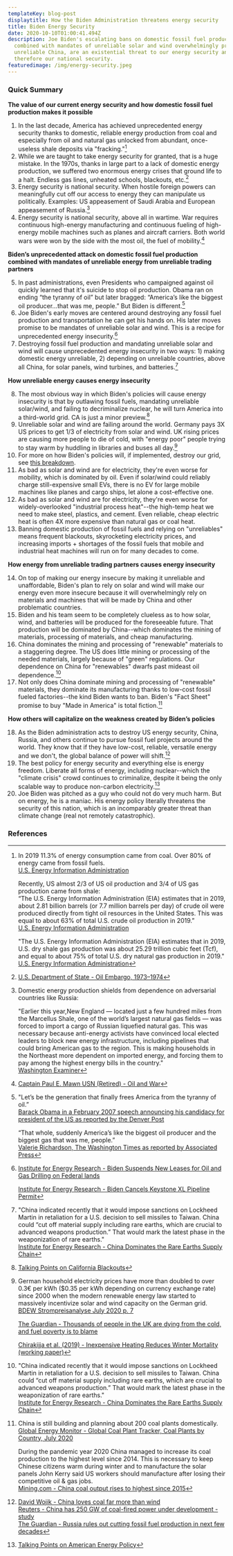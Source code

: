 ```yaml
---
templateKey: blog-post
displaytitle: How the Biden Administration threatens energy security
title: Biden Energy Security
date: 2020-10-10T01:00:41.494Z
description: Joe Biden's escalating bans on domestic fossil fuel production,
  combined with mandates of unreliable solar and wind overwhelmingly produced by
  unreliable China, are an existential threat to our energy security and
  therefore our national security.
featuredimage: /img/energy-security.jpeg
---
```

### Quick Summary

**The value of our current energy security and how domestic fossil fuel production makes it possible**

1. In the last decade, America has achieved unprecedented energy security thanks to domestic, reliable energy production from coal and especially from oil and natural gas unlocked from abundant, once-useless shale deposits via "fracking."[^1]
2. While we are taught to take energy security for granted, that is a huge mistake. In the 1970s, thanks in large part to a lack of domestic energy production, we suffered two enormous energy crises that ground life to a halt. Endless gas lines, unheated schools, blackouts, etc.[^2]
3. Energy security is national security. When hostile foreign powers can meaningfully cut off our access to energy they can manipulate us politically. Examples: US appeasement of Saudi Arabia and European appeasement of Russia.[^3]
4. Energy security is national security, above all in wartime. War requires continuous high-energy manufacturing and continuous fueling of high-energy mobile machines such as planes and aircraft carriers. Both world wars were won by the side with the most oil, the fuel of mobility.[^4]

**Biden’s unprecedented attack on domestic fossil fuel production combined with mandates of unreliable energy from unreliable trading partners**

5. In past administrations, even Presidents who campaigned against oil quickly learned that it's suicide to stop oil production. Obama ran on ending “the tyranny of oil” but later bragged: “America’s like the biggest oil producer…that was me, people.” But Biden is different.[^5]
6. Joe Biden's early moves are centered around destroying any fossil fuel production and transportation he can get his hands on. His later moves promise to be mandates of unreliable solar and wind. This is a recipe for unprecedented energy insecurity.[^6]
7. Destroying fossil fuel production and mandating unreliable solar and wind will cause unprecedented energy insecurity in two ways: 1) making domestic energy unreliable, 2) depending on unreliable countries, above all China, for solar panels, wind turbines, and batteries.[^7]

**How unreliable energy causes energy insecurity**

8. The most obvious way in which Biden's policies will cause energy insecurity is that by outlawing fossil fuels, mandating unreliable solar/wind, and failing to decriminalize nuclear, he will turn America into a third-world grid. CA is just a minor preview.[^8]
9. Unreliable solar and wind are failing around the world. Germany pays 3X US prices to get 1/3 of electricity from solar and wind. UK rising prices are causing more people to die of cold, with "energy poor" people trying to stay warm by huddling in libraries and buses all day.[^9]
10. For more on how Biden's policies will, if implemented, destroy our grid, see [this breakdown](https://t.co/hIX72sWfT3?amp=1).
11. As bad as solar and wind are for electricity, they're even worse for mobility, which is dominated by oil. Even if solar/wind could reliably charge still-expensive small EVs, there is no EV for large mobile machines like planes and cargo ships, let alone a cost-effective one.
12. As bad as solar and wind are for electricity, they're even worse for widely-overlooked "industrial process heat"--the high-temp heat we need to make steel, plastics, and cement. Even reliable, cheap electric heat is often 4X more expensive than natural gas or coal heat.
13. Banning domestic production of fossil fuels and relying on "unreliables" means frequent blackouts, skyrocketing electricity prices, and increasing imports + shortages of the fossil fuels that mobile and industrial heat machines will run on for many decades to come.

**How energy from unreliable trading partners causes energy insecurity**

14. On top of making our energy insecure by making it unreliable and unaffordable, Biden's plan to rely on solar and wind will make our energy even more insecure because it will overwhelmingly rely on materials and machines that will be made by China and other problematic countries.
15. Biden and his team seem to be completely clueless as to how solar, wind, and batteries will be produced for the foreseeable future. That production will be dominated by China--which dominates the mining of materials, processing of materials, and cheap manufacturing.
16. China dominates the mining and processing of "renewable" materials to a staggering degree. The US does little mining or processing of the needed materials, largely because of "green" regulations. Our dependence on China for "renewables" dwarfs past mideast oil dependence.[^10]
17. Not only does China dominate mining and processing of "renewable" materials, they dominate its manufacturing thanks to low-cost fossil fueled factories--the kind Biden wants to ban. Biden's "Fact Sheet" promise to buy "Made in America" is total fiction.[^11]

**How others will capitalize on the weakness created by Biden’s policies**

18. As the Biden administration acts to destroy US energy security, China, Russia, and others continue to pursue fossil fuel projects around the world. They know that if they have low-cost, reliable, versatile energy and we don't, the global balance of power will shift.[^12]
19. The best policy for energy security and everything else is energy freedom. Liberate all forms of energy, including nuclear--which the "climate crisis" crowd continues to criminalize, despite it being the only scalable way to produce non-carbon electricity.[^13]
20. Joe Biden was pitched as a guy who could not do very much harm. But on energy, he is a maniac. His energy policy literally threatens the security of this nation, which is an incomparably greater threat than climate change (real not remotely catastrophic).

### References

[^1]:
    In 2019 11.3% of energy consumption came from coal. Over 80% of energy came from fossil fuels.\
    [U.S. Energy Information Administration](https://www.eia.gov/totalenergy/data/monthly/pdf/sec1_7.pdf)

    Recently, US almost 2/3 of US oil production and 3/4 of US gas production came from shale:\
    “The U.S. Energy Information Administration (EIA) estimates that in 2019, about 2.81 billion barrels (or 7.7 million barrels per day) of crude oil were produced directly from tight oil resources in the United States. This was equal to about 63% of total U.S. crude oil production in 2019.”\
    [U.S. Energy Information Administration](https://www.eia.gov/tools/faqs/faq.php?id=847)

    "The U.S. Energy Information Administration (EIA) estimates that in 2019, U.S. dry shale gas production was about 25.29 trillion cubic feet (Tcf), and equal to about 75% of total U.S. dry natural gas production in 2019."\
    [U.S. Energy Information Administration](https://www.eia.gov/tools/faqs/faq.php?id=907&t=8)

[^2]: [U.S. Department of State - Oil Embargo, 1973–1974](https://history.state.gov/milestones/1969-1976/oil-embargo#:~:text=NOTE%20TO%20READERS-,Oil%20Embargo%2C%201973%E2%80%931974,the%20post%2Dwar%20peace%20negotiations.)

[^3]:
    Domestic energy production shields from dependence on adversarial countries like Russia:

    "Earlier this year,New England — located just a few hundred miles from the Marcellus Shale, one of the world’s largest natural gas fields — was forced to import a cargo of Russian liquefied natural gas. This was necessary because anti-energy activists have convinced local elected leaders to block new energy infrastructure, including pipelines that could bring American gas to the region. This is making households in the Northeast more dependent on imported energy, and forcing them to pay among the highest energy bills in the country."\
    [Washington Examiner](https://www.washingtonexaminer.com/opinion/op-eds/why-natural-gas-from-putins-russia-has-to-be-imported-to-new-england)

[^4]: [Captain Paul E. Mawn USN (Retired) - Oil and War](https://defense.info/re-thinking-strategy/2018/10/oil-and-war/)

[^5]:
    "Let’s be the generation that finally frees America from the tyranny of oil.”\
    [Barack Obama in a February 2007 speech announcing his candidacy for president of the US as reported by the Denver Post](https://www.denverpost.com/2007/02/10/full-text-of-obamas-candidacy-speech/)

    “That whole, suddenly America’s like the biggest oil producer and the biggest gas that was me, people.”\
    [Valerie Richardson, The Washington Times as reported by Associated Press](https://apnews.com/5dfbc1aa17701ae219239caad0bfefb2)

[^6]:
    [Institute for Energy Research - Biden Suspends New Leases for Oil and Gas Drilling on Federal lands](https://www.instituteforenergyresearch.org/fossil-fuels/gas-and-oil/biden-suspends-new-leases-for-oil-and-gas-drilling-on-federal-lands/)

    [Institute for Energy Research - Biden Cancels Keystone XL Pipeline Permit](https://www.instituteforenergyresearch.org/fossil-fuels/gas-and-oil/biden-cancels-keystone-xl-pipeline-permit/)

[^7]:
    "China indicated recently that it would impose sanctions on Lockheed Martin in retaliation for a U.S. decision to sell missiles to Taiwan. China could “cut off material supply including rare earths, which are crucial to advanced weapons production.” That would mark the latest phase in the weaponization of rare earths."\
    [Institute for Energy Research - China Dominates the Rare Earths Supply Chain](https://www.instituteforenergyresearch.org/international-issues/china-dominates-the-rare-earths-supply-chain/)

[^8]: [Talking Points on California Blackouts](https://energytalkingpoints.com/california-blackouts/)

[^9]:
    German household electricity prices have more than doubled to over 0.3€ per kWh ($0.35 per kWh depending on currency exchange rate) since 2000 when the modern renewable energy law started to massively incentivize solar and wind capacity on the German grid.\
    [BDEW Strompreisanalyse July 2020 p. 7](https://www.bdew.de/service/daten-und-grafiken/bdew-strompreisanalyse/)

    [The Guardian - Thousands of people in the UK are dying from the cold, and fuel poverty is to blame](https://www.theguardian.com/commentisfree/2020/feb/27/dying-cold-europe-fuel-poverty-energy-spending)

    [Chirakijja et al. (2019) - Inexpensive Heating Reduces Winter Mortality (working paper)](https://www.nber.org/system/files/working_papers/w25681/w25681.pdf)

[^10]:
    "China indicated recently that it would impose sanctions on Lockheed Martin in retaliation for a U.S. decision to sell missiles to Taiwan. China could “cut off material supply including rare earths, which are crucial to advanced weapons production.” That would mark the latest phase in the weaponization of rare earths."\
    [Institute for Energy Research - China Dominates the Rare Earths Supply Chain](https://www.instituteforenergyresearch.org/international-issues/china-dominates-the-rare-earths-supply-chain/)

[^11]:
    China is still building and planning about 200 coal plants domestically.\
    [Global Energy Monitor - Global Coal Plant Tracker, Coal Plants by Country, July 2020](https://globalenergymonitor.org/projects/global-coal-plant-tracker/)

    During the pandemic year 2020 China managed to increase its coal production to the highest level since 2014. This is necessary to keep Chinese citizens warm during winter and to manufacture the solar panels John Kerry said US workers should manufacture after losing their competitive oil & gas jobs.\
    [Mining.com - China coal output rises to highest since 2015](https://www.mining.com/web/chinas-2020-coal-output-rises-to-highest-since-2015-undermining-climate-pledges/)

[^12]:
    [David Wojik - China loves coal far more than wind](https://www.cfact.org/2021/01/11/china-loves-coal-far-more-than-wind/)\
    [Reuters - China has 250 GW of coal-fired power under development - study](https://www.reuters.com/article/china-coal-idUSL4N2E20HS)\
    [The Guardian - Russia rules out cutting fossil fuel production in next few decades](https://www.theguardian.com/world/2020/nov/01/russia-rules-out-cutting-fossil-fuel-production-in-next-few-decades)

[^13]: [Talking Points on American Energy Policy](https://energytalkingpoints.com/energy-policy/)
